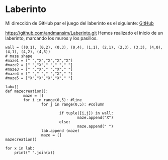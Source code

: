 # Laberinto

Mi dirección de GitHub par el juego del laberinto es el siguiente: [GitHub](https://github.com/andmansim/Laberinto.git)

https://github.com/andmansim/Laberinto.git
Hemos realizado el inicio de un laberinto, marcando los muros y los pasillos.

```
wall = ((0,1), (0,2), (0,3), (0,4), (1,1), (2,1), (2,3), (3,3), (4,0), (4,1), (4,2), (4,3))
# maze shape
#maze1 = [" ","X","X","X","X"]
#maze2 = [" ","X"," "," "," "]
#maze3 = [" ","X"," ","X"," "]
#maze4 = [" "," "," ","X"," "]
#maze5 = ["X","X","X","X"," "]

lab=[]
def mazecreation():
        maze = []
        for i in range(0,5): #line
                for j in range(0,5): #column
                                      
                        if tuple([i,j]) in wall:
                                maze.append("X")
                        else:
                                maze.append(" ")
                lab.append (maze)
                maze = []
mazecreation()
 
for x in lab:
    print(" ".join(x))

